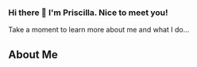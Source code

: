 ###  Hi there 👋 I'm Priscilla. Nice to meet you!
Take a moment to learn more about me and what I do...


## About Me

